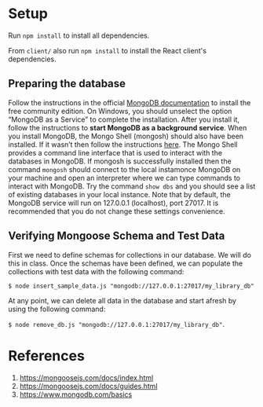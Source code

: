 # Setup

Run `npm install` to install all dependencies.

From `client/` also run `npm install` to install the React client's dependencies.

## Preparing the database

Follow the instructions in the official [MongoDB documentation](https://www.mongodb.com/docs/manual/administration/install-community/) to install the free community edition. On Windows, you should unselect the option “MongoDB as a Service” to complete the installation. After you install it, follow the instructions to **start MongoDB as a background service**. When you install MongoDB, the Mongo Shell (mongosh) should also have been installed. If it wasn’t then follow the instructions [here](https://www.mongodb.com/docs/mongodb-shell/install/#std-label-mdb-shell-install). The Mongo Shell provides a command line interface that is used to interact with the databases in MongoDB. If mongosh is successfully installed then the command `mongosh` should connect to the local instamonce MongoDB on your machine and open an interpreter where we can type commands to interact with MongoDB. Try the command `show dbs` and you should see a list of existing databases in your local instance. Note that by default, the MongoDB service will run on 127.0.0.1 (localhost), port 27017. It is recommended that you do not change these settings convenience.

## Verifying Mongoose Schema and Test Data

First we need to define schemas for collections in our database. We will do this in class. Once the schemas have been defined, we can populate the collections with test data with the following command:

`$ node insert_sample_data.js "mongodb://127.0.0.1:27017/my_library_db"`

At any point, we can delete all data in the database and start afresh by using the following command:

`$ node remove_db.js "mongodb://127.0.0.1:27017/my_library_db"`.

# References

1. https://mongoosejs.com/docs/index.html
2. https://mongoosejs.com/docs/guides.html
3. https://www.mongodb.com/basics